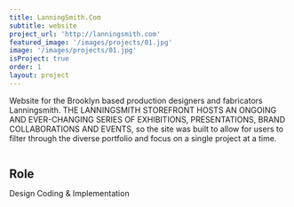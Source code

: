 ```yaml
---
title: LanningSmith.Com
subtitle: website
project_url: 'http://lanningsmith.com'
featured_image: '/images/projects/01.jpg'
image: '/images/projects/01.jpg'
isProject: true
order: 1
layout: project
---
```

Website for the Brooklyn based production designers and fabricators Lanningsmith. THE LANNINGSMITH STOREFRONT HOSTS AN ONGOING AND EVER-CHANGING SERIES OF EXHIBITIONS, PRESENTATIONS, BRAND COLLABORATIONS AND EVENTS, so the site was built to allow for users to filter through the diverse portfolio and focus on a single project at a time.
<div style="width: 100%;">
    <h2 style="display: inline-block; margin-bottom: 0;">Role</h2>
    <div class="line" style="width:12.5rem;"></div>
</div>

Design
Coding & Implementation